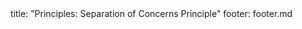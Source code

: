 <frontmatter>
title: "Principles: Separation of Concerns Principle"
footer: footer.md
</frontmatter>

<include src="unit-inPage-asFlat.md" boilerplate />